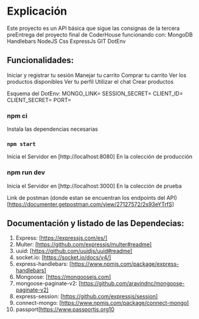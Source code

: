 # Explicación
Este proyecto es un API básica que sigue las consignas de la tercera preEntrega del proyecto final de CoderHouse funcionando con:
MongoDB
Handlebars
NodeJS
Css
ExpressJs
GIT
DotEnv

## Funcionalidades:
Iniciar y registrar tu sesión
Manejar tu carrito
Comprar tu carrito
Ver los productos disponibles
Ver tu perfil
Utilizar el chat
Crear productos 

Esquema del DotEnv:
MONGO_LINK=
SESSION_SECRET=
CLIENT_ID=
CLIENT_SECRET=
PORT=

### npm ci
Instala las dependencias necesarias

### `npm start`
Inicia el Servidor en [http://localhost:8080]
En la colección de producción 

### npm run dev
Inicia el Servidor en [http://localhost:3000]
En la colección de prueba 

Link de postman (donde estan se encuentran los endpoints del API)
[https://documenter.getpostman.com/view/27127572/2s93eYTrfS]

## Documentación y listado de las Dependecias:

1. Express: [https://expressjs.com/es/]
2. Multer: [https://github.com/expressjs/multer#readme]
3. uuid: [https://github.com/uuidjs/uuid#readme]
4. socket.io: [https://socket.io/docs/v4/]
5. express-handlebars: [https://www.npmjs.com/package/express-handlebars]
6. Mongoose: [https://mongoosejs.com]
7. mongoose-paginate-v2: [https://github.com/aravindnc/mongoose-paginate-v2]
8. express-session: [https://github.com/expressjs/session]
9. connect-mongo: [https://www.npmjs.com/package/connect-mongo]
10. passport[https://www.passportjs.org10